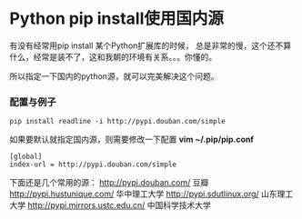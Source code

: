 # Python pip install使用国内源

有没有经常用pip install 某个Python扩展库的时候，
总是非常的慢，这个还不算什么，经常是装不了，这和我朝的环境有关系。。。你懂的。

所以指定一下国内的python源，就可以完美解决这个问题。

### 配置与例子
```
pip install readline -i http://pypi.douban.com/simple
```

如果要默认就指定国内源，则需要修改一下配置
**vim ~/.pip/pip.conf**
```config
[global]
index-url = http://pypi.douban.com/simple
```

下面还是几个常用的源：
http://pypi.douban.com/  豆瓣
http://pypi.hustunique.com/  华中理工大学
http://pypi.sdutlinux.org/  山东理工大学
http://pypi.mirrors.ustc.edu.cn/  中国科学技术大学
